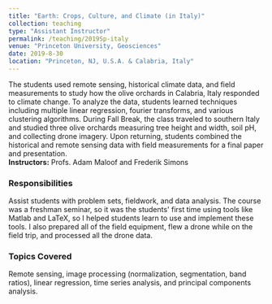```yaml
---
title: "Earth: Crops, Culture, and Climate (in Italy)"
collection: teaching
type: "Assistant Instructor"
permalink: /teaching/2019Sp-italy
venue: "Princeton University, Geosciences"
date: 2019-8-30
location: "Princeton, NJ, U.S.A. & Calabria, Italy"
---
```


The students used remote sensing, historical climate data, and field measurements to study how the olive orchards in Calabria, Italy responded to climate change. To analyze the data, students learned techniques including multiple linear regression, fourier transforms, and various clustering algorithms. During Fall Break, the class traveled to southern Italy and studied three olive orchards measuring tree height and width, soil pH, and collecting drone imagery. Upon returning, students combined the historical and remote sensing data with field measurements for a final paper and presentation. <br><b>Instructors:</b> Profs. Adam Maloof and Frederik Simons

### Responsibilities
Assist students with problem sets, fieldwork, and data analysis. The course was a freshman seminar, so it was the students' first time using tools like Matlab and LaTeX, so I helped students learn to use and implement these tools. I also prepared all of the field equipment, flew a drone while on the field trip, and processed all the drone data.

### Topics Covered
Remote sensing, image processing (normalization, segmentation, band ratios), linear regression, time series analysis, and principal components analysis. 